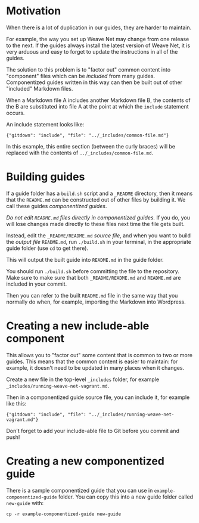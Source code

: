 # Motivation

When there is a lot of duplication in our guides, they are harder to maintain.

For example, the way you set up Weave Net may change from one release to the next.
If the guides always install the latest version of Weave Net, it is very arduous and easy to forget to update the instructions in all of the guides.

The solution to this problem is to "factor out" common content into "component" files which can be _included_ from many guides.
Componentized guides written in this way can then be built out of other "included" Markdown files.

When a Markdown file A includes another Markdown file B, the contents of the B are substituted into file A at the point at which the `include` statement occurs.

An include statement looks like:
```
{"gitdown": "include", "file": "../_includes/common-file.md"}
```

In this example, this entire section (between the curly braces) will be replaced with the contents of `../_includes/common-file.md`.

# Building guides

If a guide folder has a `build.sh` script and a `_README` directory, then it means that the `README.md` can be constructed out of other files by building it.
We call these guides _componentized guides_.

*Do not edit `README.md` files directly in componentized guides.*
If you do, you will lose changes made directly to these files next time the file gets built.

Instead, edit the `_README/README.md` _source file_, and when you want to build the _output file_ `README.md`, run `./build.sh` in your terminal, in the appropriate guide folder (use `cd` to get there).

This will output the built guide into `README.md` in the guide folder.

You should run `./build.sh` before committing the file to the repository.
Make sure to make sure that both `_README/README.md` and `README.md` are included in your commit.

Then you can refer to the built `README.md` file in the same way that you normally do when, for example, importing the Markdown into Wordpress.

# Creating a new include-able component

This allows you to "factor out" some content that is common to two or more guides.
This means that the common content is easier to maintain: for example, it doesn't need to be updated in many places when it changes.

Create a new file in the top-level `_includes` folder, for example `_includes/running-weave-net-vagrant.md`.

Then in a componentized guide source file, you can include it, for example like this:

```
{"gitdown": "include", "file": "../_includes/running-weave-net-vagrant.md"}
```

Don't forget to add your include-able file to Git before you commit and push!

# Creating a new componentized guide

There is a sample componentized guide that you can use in `example-componentized-guide` folder.
You can copy this into a new guide folder called `new-guide` with:

```
cp -r example-componentized-guide new-guide
```
